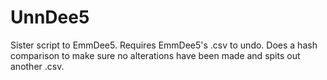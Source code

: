# UnnDee5
Sister script to EmmDee5. Requires EmmDee5's .csv to undo. Does a hash comparison to make sure no alterations have been made and spits out another .csv.
